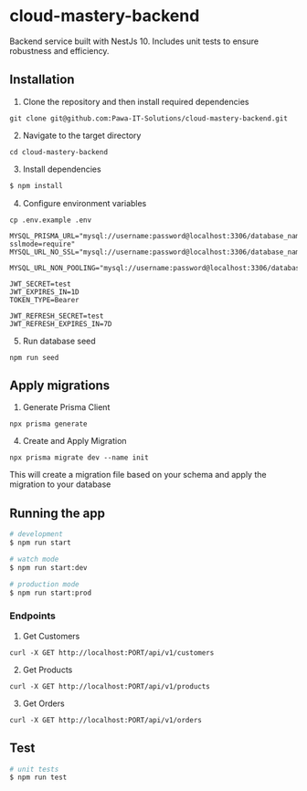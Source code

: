 # cloud-mastery-backend

Backend service built with NestJs 10. Includes unit tests to ensure robustness and efficiency.

## Installation

1. Clone the repository and then install required dependencies

```
git clone git@github.com:Pawa-IT-Solutions/cloud-mastery-backend.git
```

2. Navigate to the target directory

```
cd cloud-mastery-backend
```

3. Install dependencies

```bash
$ npm install
```

4. Configure environment variables

```
cp .env.example .env
```

```
MYSQL_PRISMA_URL="mysql://username:password@localhost:3306/database_name?sslmode=require"
MYSQL_URL_NO_SSL="mysql://username:password@localhost:3306/database_name"

MYSQL_URL_NON_POOLING="mysql://username:password@localhost:3306/database_name"

JWT_SECRET=test
JWT_EXPIRES_IN=1D
TOKEN_TYPE=Bearer

JWT_REFRESH_SECRET=test
JWT_REFRESH_EXPIRES_IN=7D
```

5. Run database seed

```
npm run seed
```

## Apply migrations
1. Generate Prisma Client
```
npx prisma generate
```
4. Create and Apply Migration
```
npx prisma migrate dev --name init
```

This will create a migration file based on your schema and apply the migration to your database

## Running the app

```bash
# development
$ npm run start

# watch mode
$ npm run start:dev

# production mode
$ npm run start:prod
```

### Endpoints

1. Get Customers

```
curl -X GET http://localhost:PORT/api/v1/customers
```

2. Get Products

```
curl -X GET http://localhost:PORT/api/v1/products
```

3. Get Orders

```
curl -X GET http://localhost:PORT/api/v1/orders
```
## Test

```bash
# unit tests
$ npm run test

